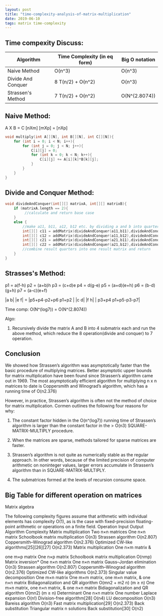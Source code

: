 ```yaml
---
layout: post
title: "time-complexity-analysis-of-matrix-multiplication"
date: 2019-06-10
tags: matrix time-complexity
---
```


## Time compexity Discuss:

Algorithm  | Time Complexity (in eq form) | Big O notation 
--- | --- | --- 
Naive Method | O(n^3) | O(n^3) 
Divide And Conquer | 8 T(n/2) + O(n^2) | O(n^3)
Strassen's Method | 7 T(n/2) + O(n^2) | O(N^(2.8074))

## Naive Method:
A X B = C
[nXm] [mXp] = [nXp]
```c++
void multiply(int A[][N], int B[][N], int C[][N]){ 
    for (int i = 0; i < N; i++){ 
        for (int j = 0; j < N; j++){ 
            C[i][j] = 0; 
            for (int k = 0; k < N; k++){ 
                C[i][j] += A[i][k]*B[k][j]; 
            } 
        } 
    } 
} 

```

## Divide and Conquer Method:
```c++
void divideAndConquer(int[][] matrixA, int[][] matrixB){
    if (matrixA.length == 2){
         //calculate and return base case
    }
    else {
        //make a11, b11, a12, b12 etc. by dividing a and b into quarters      
        int[][] c11 = addMatrix(divideAndConquer(a11,b11),divideAndConquer(a12,b21));
        int[][] c12 = addMatrix(divideAndConquer(a11,b12),divideAndConquer(a12,b22));
        int[][] c21 = addMatrix(divideAndConquer(a21,b11),divideAndConquer(a22,b21));
        int[][] c22 = addMatrix(divideAndConquer(a21,b12),divideAndConquer(a22,b22));
        //combine result quarters into one result matrix and return
    }
}
```

## Strasses's Method:

p1 = a(f-h)
p2 = (a+b)h
p3 = (c+d)e
p4 = d(g-e)
p5 = (a+d)(e+h)
p6 = (b-d)(g+h)
p7 = (a-c)(e+f)

|a b| |e f| = |p5+p4-p2+p6     p1+p2   |
|c d| |f h|   |   p3+p4     p1+p5-p3-p7|

Time comp: O(N^(log7)) = O(N^(2.8074))

Algo:
1. Recursively divide the matrix A and B into 4 submatrix each and run the above method, which reduce the 8 operation(divide and conquer) to 7 operation.


## Conclusion

We showed how Strassen’s algorithm was asymptotically faster than the basic procedure of multiplying matrices. Better asymptotic upper bounds for matrix multiplication have been found since Strassen’s algorithm came out in 1969. The most asymptotically efficient algorithm for multiplying n x n matrices to date is Coppersmith and Winograd’s algorithm, which has a running time of O(n2.376)

However, in practice, Strassen’s algorithm is often not the method of choice for matrix multiplication. Cormen outlines the following four reasons for why:

1. The constant factor hidden in the O(n^(log7)) running time of Strassen’s algorithm is larger than the constant factor in the > O(n3) SQUARE-MATRIX-MULTIPLY procedure.

2. When the matrices are sparse, methods tailored for sparse matrices are faster.

3. Strassen’s algorithm is not quite as numerically stable as the regular approach. In other words, because of the limited precision of computer arithmetic on noninteger values, larger errors accumulate in Strassen’s algorithm than in SQUARE-MATRIX-MULTIPLY.

4. The submatrices formed at the levels of recursion consume space.








## Big Table for different operation on matrices
Matrix algebra

The following complexity figures assume that arithmetic with individual elements has complexity O(1), as is the case with fixed-precision floating-point arithmetic or operations on a finite field.
Operation   Input   Output  Algorithm   Complexity
Matrix multiplication   Two n×n matrices    One n×n matrix  Schoolbook matrix multiplication    O(n3)
Strassen algorithm  O(n2.807)
Coppersmith–Winograd algorithm  O(n2.376)
Optimized CW-like algorithms[25][26][27]    O(n2.373)
Matrix multiplication   One n×m matrix &

one m×p matrix
    One n×p matrix  Schoolbook matrix multiplication    O(nmp)
Matrix inversion*   One n×n matrix  One n×n matrix  Gauss–Jordan elimination    O(n3)
Strassen algorithm  O(n2.807)
Coppersmith–Winograd algorithm  O(n2.376)
Optimized CW-like algorithms    O(n2.373)
Singular value decomposition    One m×n matrix  One m×m matrix,
one m×n matrix, &
one n×n matrix  Bidiagonalization and QR algorithm  O(mn2 + m2 n)
(m ≥ n)
One m×n matrix,
one n×n matrix, &
one n×n matrix  Bidiagonalization and QR algorithm  O(mn2)
(m ≥ n)
Determinant     One n×n matrix  One number  Laplace expansion   O(n!)
Division-free algorithm[28]     O(n4)
LU decomposition    O(n3)
Bareiss algorithm   O(n3)
Fast matrix multiplication[29]  O(n2.373)
Back substitution   Triangular matrix   n solutions     Back substitution[30]   O(n2)

